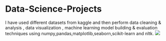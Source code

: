 # Data-Science-Projects
I have used different datasets from kaggle and then perform data cleaning & analysis , data visualization , machine learning model building & evaluation techniques using numpy,pandas,matplotlib,seaborn,scikit-learn and nltk.
<img src="https://i2.wp.com/news.harvard.edu/wp-content/uploads/2018/06/hdsi.jpg?zoom=2.5&resize=1536%2C864&ssl=1"
/>
